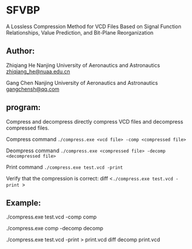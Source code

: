# SFVBP

A Lossless Compression Method for VCD Files Based on Signal Function Relationships, Value Prediction, and Bit-Plane Reorganization

## Author:

Zhiqiang He 
Nanjing University of Aeronautics and Astronautics
zhiqiang_he@nuaa.edu.cn


Gang Chen
Nanjing University of Aeronautics and Astronautics
gangchensh@qq.com

## program:

Compress and decompress directly compress VCD files and decompress compressed files.

Compress command
`./compress.exe <vcd file> -comp <compressed file> `

Deompress command
`./compress.exe <compressed file> -decomp <decompressed file> `

Print command
`./compress.exe test.vcd -print `

Verify that the compression is correct:
diff <decompressed file> <`./compress.exe test.vcd -print `>

## Example:

./compress.exe test.vcd -comp comp

./compress.exe comp -decomp decomp

./compress.exe test.vcd -print > print.vcd
diff decomp print.vcd

